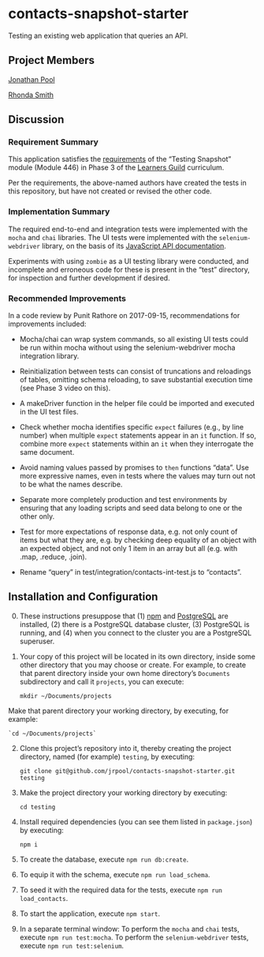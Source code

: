 # contacts-snapshot-starter

Testing an existing web application that queries an API.

## Project Members

[Jonathan Pool](https://github.com/jrpool)

[Rhonda Smith](https://github.com/smithrm941)

## Discussion

### Requirement Summary

This application satisfies the [requirements](https://curriculum.learnersguild.org/modules/Testing-Snapshot--Goal-446/) of the “Testing Snapshot” module (Module 446) in Phase 3 of the [Learners Guild][lg] curriculum.

Per the requirements, the above-named authors have created the tests in this repository, but have not created or revised the other code.

### Implementation Summary

The required end-to-end and integration tests were implemented with the `mocha` and `chai` libraries. The UI tests were implemented with the `selenium-webdriver` library, on the basis of its [JavaScript API documentation][swd].

Experiments with using `zombie` as a UI testing library were conducted, and incomplete and erroneous code for these is present in the “test” directory, for inspection and further development if desired.

### Recommended Improvements

In a code review by Punit Rathore on 2017-09-15, recommendations for improvements included:

- Mocha/chai can wrap system commands, so all existing UI tests could be run within mocha without using the selenium-webdriver mocha integration library.

- Reinitialization between tests can consist of truncations and reloadings of tables, omitting schema reloading, to save substantial execution time (see Phase 3 video on this).

- A makeDriver function in the helper file could be imported and executed in the UI test files.

- Check whether mocha identifies specific `expect` failures (e.g., by line number) when multiple `expect` statements appear in an `it` function. If so, combine more `expect` statements within an `it` when they interrogate the same document.

- Avoid naming values passed by promises to `then` functions “data”. Use more expressive names, even in tests where the values may turn out not to be what the names describe.

- Separate more completely production and test environments by ensuring that any loading scripts and seed data belong to one or the other only.

- Test for more expectations of response data, e.g. not only count of items but what they are, e.g. by checking deep equality of an object with an expected object, and not only 1 item in an array but all (e.g. with .map, .reduce, .join).

- Rename “query” in test/integration/contacts-int-test.js to “contacts”.

## Installation and Configuration

0. These instructions presuppose that (1) [npm][npm] and [PostgreSQL][pg] are installed, (2) there is a PostgreSQL database cluster, (3) PostgreSQL is running, and (4) when you connect to the cluster you are a PostgreSQL superuser.

1. Your copy of this project will be located in its own directory, inside some other directory that you may choose or create. For example, to create that parent directory inside your own home directory’s `Documents` subdirectory and call it `projects`, you can execute:

    `mkdir ~/Documents/projects`

Make that parent directory your working directory, by executing, for example:

    `cd ~/Documents/projects`

2. Clone this project’s repository into it, thereby creating the project directory, named (for example) `testing`, by executing:

    `git clone git@github.com/jrpool/contacts-snapshot-starter.git testing`

3. Make the project directory your working directory by executing:

    `cd testing`

4. Install required dependencies (you can see them listed in `package.json`) by executing:

    `npm i`

5. To create the database, execute `npm run db:create`.

6. To equip it with the schema, execute `npm run load_schema`.

7. To seed it with the required data for the tests, execute `npm run load_contacts`.

8. To start the application, execute `npm start`.

9. In a separate terminal window: To perform the `mocha` and `chai` tests, execute `npm run test:mocha`. To perform the `selenium-webdriver` tests, execute `npm run test:selenium`.

[lg]: https://www.learnersguild.org
[npm]: https://www.npmjs.com/
[pg]: http://postgresql.org
[swd]: http://seleniumhq.github.io/selenium/docs/api/javascript/module/selenium-webdriver/index.html
